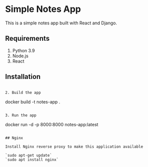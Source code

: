 # Simple Notes App
This is a simple notes app built with React and Django.

## Requirements
1. Python 3.9  
2. Node.js
3. React     
 
## Installation
```

2. Build the app
``` 
docker build -t notes-app .
```

3. Run the app
```
docker run -d -p 8000:8000 notes-app:latest
```

## Nginx

Install Nginx reverse proxy to make this application available

`sudo apt-get update`
`sudo apt install nginx`
